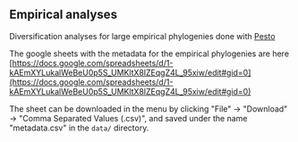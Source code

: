 ## Empirical analyses

Diversification analyses for large empirical phylogenies done with [Pesto](https://github.com/kopperud/Pesto.jl)

The google sheets with the metadata for the empirical phylogenies are here [https://docs.google.com/spreadsheets/d/1-kAEmXYLukalWeBeU0p5S_UMKltX8IZEqgZ4L_95xiw/edit#gid=0](https://docs.google.com/spreadsheets/d/1-kAEmXYLukalWeBeU0p5S_UMKltX8IZEqgZ4L_95xiw/edit#gid=0) 

The sheet can be downloaded in the menu by clicking "File" -> "Download" -> "Comma Separated Values (.csv)", and saved under the name "metadata.csv" in the `data/` directory.


